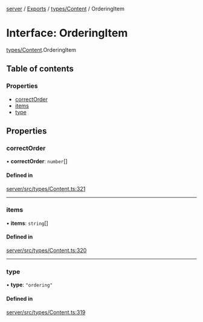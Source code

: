 [server](../README.md) / [Exports](../modules.md) / [types/Content](../modules/types_Content.md) / OrderingItem

# Interface: OrderingItem

[types/Content](../modules/types_Content.md).OrderingItem

## Table of contents

### Properties

- [correctOrder](types_Content.OrderingItem.md#correctorder)
- [items](types_Content.OrderingItem.md#items)
- [type](types_Content.OrderingItem.md#type)

## Properties

### correctOrder

• **correctOrder**: `number`[]

#### Defined in

[server/src/types/Content.ts:321](https://github.com/niklas-joh/french-learning-platform/blob/df287cd90d2fc20ebbe1da4bb7d2c97b195a5de7/server/src/types/Content.ts#L321)

___

### items

• **items**: `string`[]

#### Defined in

[server/src/types/Content.ts:320](https://github.com/niklas-joh/french-learning-platform/blob/df287cd90d2fc20ebbe1da4bb7d2c97b195a5de7/server/src/types/Content.ts#L320)

___

### type

• **type**: ``"ordering"``

#### Defined in

[server/src/types/Content.ts:319](https://github.com/niklas-joh/french-learning-platform/blob/df287cd90d2fc20ebbe1da4bb7d2c97b195a5de7/server/src/types/Content.ts#L319)
